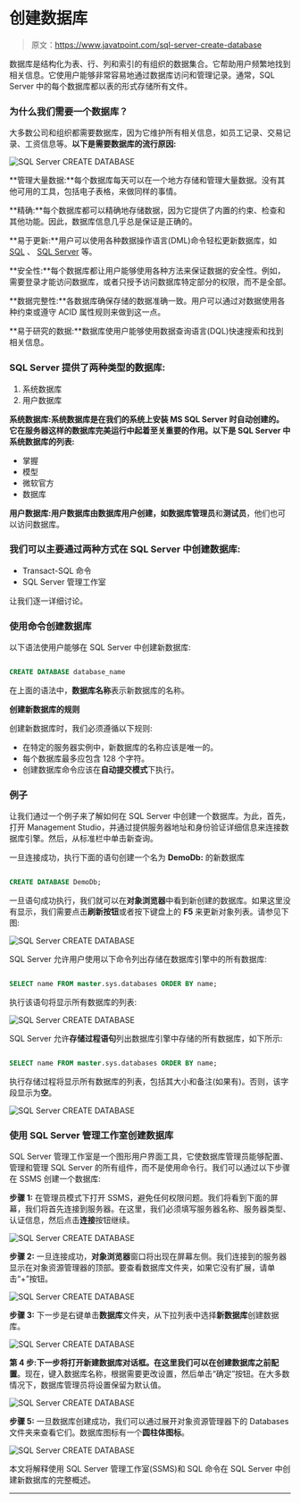 # 创建数据库

> 原文：<https://www.javatpoint.com/sql-server-create-database>

数据库是结构化为表、行、列和索引的有组织的数据集合。它帮助用户频繁地找到相关信息。它使用户能够非常容易地通过数据库访问和管理记录。通常，SQL Server 中的每个数据库都以表的形式存储所有文件。

### 为什么我们需要一个数据库？

大多数公司和组织都需要数据库，因为它维护所有相关信息，如员工记录、交易记录、工资信息等。**以下是需要数据库的流行原因:**

![SQL Server CREATE DATABASE](img/d9bfc89a3653cbde2dab1a8e3f3f98ba.png)

**管理大量数据:**每个数据库每天可以在一个地方存储和管理大量数据。没有其他可用的工具，包括电子表格，来做同样的事情。

**精确:**每个数据库都可以精确地存储数据，因为它提供了内置的约束、检查和其他功能。因此，数据库信息几乎总是保证是正确的。

**易于更新:**用户可以使用各种数据操作语言(DML)命令轻松更新数据库，如 [SQL](https://www.javatpoint.com/sql-tutorial) 、 [SQL Server](https://www.javatpoint.com/sql-server-tutorial) 等。

**安全性:**每个数据库都让用户能够使用各种方法来保证数据的安全性。例如，需要登录才能访问数据库，或者只授予访问数据库特定部分的权限，而不是全部。

**数据完整性:**各数据库确保存储的数据准确一致。用户可以通过对数据使用各种约束或遵守 ACID 属性规则来做到这一点。

**易于研究的数据:**数据库使用户能够使用数据查询语言(DQL)快速搜索和找到相关信息。

### SQL Server 提供了两种类型的数据库:

1.  系统数据库
2.  用户数据库

**系统数据库:**系统数据库是在我们的系统上安装 MS SQL Server 时自动创建的。它在服务器这样的数据库完美运行中起着至关重要的作用。以下是 SQL Server 中系统数据库的**列表:**

*   掌握
*   模型
*   微软官方
*   数据库

**用户数据库:**用户数据库由数据库用户创建，如**数据库管理员**和**测试员**，他们也可以访问数据库。

### 我们可以主要通过两种方式在 SQL Server 中创建数据库:

*   Transact-SQL 命令
*   SQL Server 管理工作室

让我们逐一详细讨论。

### 使用命令创建数据库

以下语法使用户能够在 SQL Server 中创建新数据库:

```sql

CREATE DATABASE database_name  

```

在上面的语法中，**数据库名称**表示新数据库的名称。

**创建新数据库的规则**

创建新数据库时，我们必须遵循以下规则:

*   在特定的服务器实例中，新数据库的名称应该是唯一的。
*   每个数据库最多应包含 128 个字符。
*   创建数据库命令应该在**自动提交模式**下执行。

### 例子

让我们通过一个例子来了解如何在 SQL Server 中创建一个数据库。为此，首先，打开 Management Studio，并通过提供服务器地址和身份验证详细信息来连接数据库引擎。然后，从标准栏中单击新查询。

一旦连接成功，执行下面的语句创建一个名为 **DemoDb:** 的新数据库

```sql

CREATE DATABASE DemoDb;

```

一旦语句成功执行，我们就可以在**对象浏览器**中看到新创建的数据库。如果这里没有显示，我们需要点击**刷新按钮**或者按下键盘上的 **F5** 来更新对象列表。请参见下图:

![SQL Server CREATE DATABASE](img/06daf31fd74fcdc7ccd2b89d73c7160b.png)

SQL Server 允许用户使用以下命令列出存储在数据库引擎中的所有数据库:

```sql

SELECT name FROM master.sys.databases ORDER BY name;

```

执行该语句将显示所有数据库的列表:

![SQL Server CREATE DATABASE](img/21ad380e2d0d241e9b27fc7fcbc3486c.png)

SQL Server 允许**存储过程语句**列出数据库引擎中存储的所有数据库，如下所示:

```sql

SELECT name FROM master.sys.databases ORDER BY name;

```

执行存储过程将显示所有数据库的列表，包括其大小和备注(如果有)。否则，该字段显示为**空**。

![SQL Server CREATE DATABASE](img/f76ea64caf21ded193ad49691cc38b48.png)

### 使用 SQL Server 管理工作室创建数据库

SQL Server 管理工作室是一个图形用户界面工具，它使数据库管理员能够配置、管理和管理 SQL Server 的所有组件，而不是使用命令行。我们可以通过以下步骤在 SSMS 创建一个数据库:

**步骤 1:** 在管理员模式下打开 SSMS，避免任何权限问题。我们将看到下面的屏幕，我们将首先连接到服务器。在这里，我们必须填写服务器名称、服务器类型、认证信息，然后点击**连接**按钮继续。

![SQL Server CREATE DATABASE](img/55d8ab6b3d484c74bdda0fd313db4d4c.png)

**步骤 2:** 一旦连接成功，**对象浏览器**窗口将出现在屏幕左侧。我们连接到的服务器显示在对象资源管理器的顶部。要查看数据库文件夹，如果它没有扩展，请单击“+”按钮。

![SQL Server CREATE DATABASE](img/29d096fff98da3d1d5be85c6d18202e0.png)

**步骤 3:** 下一步是右键单击**数据库**文件夹，从下拉列表中选择**新数据库**创建数据库。

![SQL Server CREATE DATABASE](img/42cc2f33667470e8d12b9b664f0fd480.png)

**第 4 步:**下一步将打开新建数据库对话框。在这里我们可以在创建数据库之前**配置**。现在，键入数据库名称，根据需要更改设置，然后单击“确定”按钮。在大多数情况下，数据库管理员将设置保留为默认值。

![SQL Server CREATE DATABASE](img/7c52ce53dbebb5fe4e881808e8335e20.png)

**步骤 5:** 一旦数据库创建成功，我们可以通过展开对象资源管理器下的 Databases 文件夹来查看它们。数据库图标有一个**圆柱体图标**。

![SQL Server CREATE DATABASE](img/20dd4b7966ddc6658e1d7a8d52d817ec.png)

本文将解释使用 SQL Server 管理工作室(SSMS)和 SQL 命令在 SQL Server 中创建新数据库的完整概述。

* * *